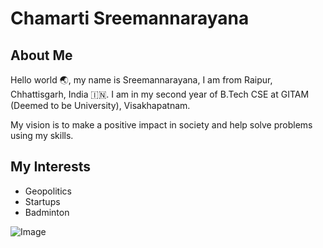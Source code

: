 # Chamarti Sreemannarayana

## About Me
Hello world 🌏, my name is Sreemannarayana, I am from Raipur, Chhattisgarh, India 🇮🇳. I am in my second year of B.Tech CSE at GITAM (Deemed to be University), Visakhapatnam.

My vision is to make a positive impact in society and help solve problems using my skills.

## My Interests
* Geopolitics
* Startups
* Badminton

![Image](https://github.com/Sreemannarayana15/pragnya-website/blob/main/sreeman/Sreeman.jpg)
